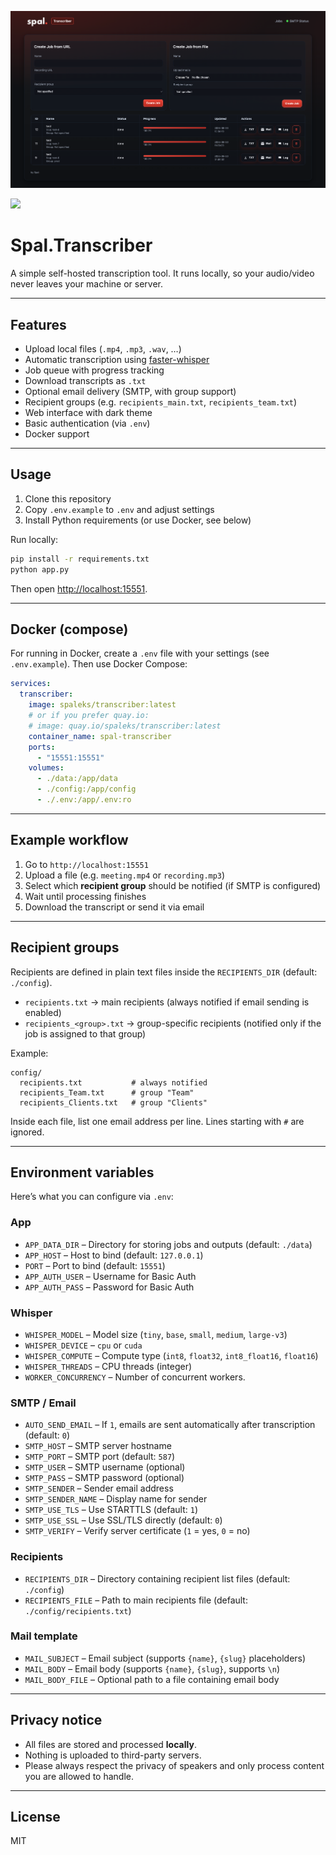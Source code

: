 
![Screenshot](./static/images/screenshot.png)

![](https://img.shields.io/badge/Version-v0.0.1-blue?style=for-the-badge&logo=github)

# Spal.Transcriber

A simple self-hosted transcription tool.
It runs locally, so your audio/video never leaves your machine or server.

---

## Features

- Upload local files (`.mp4`, `.mp3`, `.wav`, …)
- Automatic transcription using [faster-whisper](https://github.com/guillaumekln/faster-whisper)
- Job queue with progress tracking
- Download transcripts as `.txt`
- Optional email delivery (SMTP, with group support)
- Recipient groups (e.g. `recipients_main.txt`, `recipients_team.txt`)
- Web interface with dark theme
- Basic authentication (via `.env`)
- Docker support

---

## Usage

1. Clone this repository
2. Copy `.env.example` to `.env` and adjust settings
3. Install Python requirements (or use Docker, see below)

Run locally:

```bash
pip install -r requirements.txt
python app.py
```

Then open [http://localhost:15551](http://localhost:15551).

---

## Docker (compose)

For running in Docker, create a `.env` file with your settings (see `.env.example`).
Then use Docker Compose:

```yaml
services:
  transcriber:
    image: spaleks/transcriber:latest
    # or if you prefer quay.io:
    # image: quay.io/spaleks/transcriber:latest
    container_name: spal-transcriber
    ports:
      - "15551:15551"
    volumes:
      - ./data:/app/data
      - ./config:/app/config
      - ./.env:/app/.env:ro
```

---

## Example workflow

1. Go to `http://localhost:15551`
2. Upload a file (e.g. `meeting.mp4` or `recording.mp3`)
3. Select which **recipient group** should be notified (if SMTP is configured)
4. Wait until processing finishes
5. Download the transcript or send it via email

---

## Recipient groups

Recipients are defined in plain text files inside the `RECIPIENTS_DIR` (default: `./config`).

- `recipients.txt` → main recipients (always notified if email sending is enabled)
- `recipients_<group>.txt` → group-specific recipients (notified only if the job is assigned to that group)

Example:

```text
config/
  recipients.txt           # always notified
  recipients_Team.txt      # group "Team"
  recipients_Clients.txt   # group "Clients"
```

Inside each file, list one email address per line. Lines starting with `#` are ignored.

---

## Environment variables

Here’s what you can configure via `.env`:

### App
- `APP_DATA_DIR` – Directory for storing jobs and outputs (default: `./data`)
- `APP_HOST` – Host to bind (default: `127.0.0.1`)
- `PORT` – Port to bind (default: `15551`)
- `APP_AUTH_USER` – Username for Basic Auth
- `APP_AUTH_PASS` – Password for Basic Auth

### Whisper
- `WHISPER_MODEL` – Model size (`tiny`, `base`, `small`, `medium`, `large-v3`)
- `WHISPER_DEVICE` – `cpu` or `cuda`
- `WHISPER_COMPUTE` – Compute type (`int8`, `float32`, `int8_float16`, `float16`)
- `WHISPER_THREADS` – CPU threads (integer)
- `WORKER_CONCURRENCY` – Number of concurrent workers.

### SMTP / Email
- `AUTO_SEND_EMAIL` – If `1`, emails are sent automatically after transcription (default: `0`)
- `SMTP_HOST` – SMTP server hostname
- `SMTP_PORT` – SMTP port (default: `587`)
- `SMTP_USER` – SMTP username (optional)
- `SMTP_PASS` – SMTP password (optional)
- `SMTP_SENDER` – Sender email address
- `SMTP_SENDER_NAME` – Display name for sender
- `SMTP_USE_TLS` – Use STARTTLS (default: `1`)
- `SMTP_USE_SSL` – Use SSL/TLS directly (default: `0`)
- `SMTP_VERIFY` – Verify server certificate (`1` = yes, `0` = no)

### Recipients
- `RECIPIENTS_DIR` – Directory containing recipient list files (default: `./config`)
- `RECIPIENTS_FILE` – Path to main recipients file (default: `./config/recipients.txt`)

### Mail template
- `MAIL_SUBJECT` – Email subject (supports `{name}`, `{slug}` placeholders)
- `MAIL_BODY` – Email body (supports `{name}`, `{slug}`, supports `\n`)
- `MAIL_BODY_FILE` – Optional path to a file containing email body

---

## Privacy notice
- All files are stored and processed **locally**.
- Nothing is uploaded to third-party servers.
- Please always respect the privacy of speakers and only process content you are allowed to handle.

---

## License
MIT

